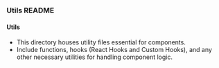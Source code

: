 ### Utils README

#### Utils

- This directory houses utility files essential for components.
- Include functions, hooks (React Hooks and Custom Hooks), and any other necessary utilities for handling component logic.
